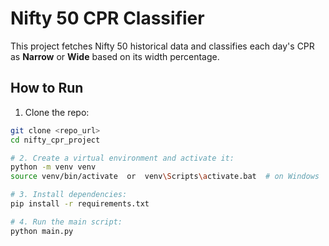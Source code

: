 # Nifty 50 CPR Classifier

This project fetches Nifty 50 historical data and classifies each day's CPR as **Narrow** or **Wide** based on its width percentage.

## How to Run

1. Clone the repo:
```bash
git clone <repo_url>
cd nifty_cpr_project

# 2. Create a virtual environment and activate it:
python -m venv venv
source venv/bin/activate  or  venv\Scripts\activate.bat  # on Windows

# 3. Install dependencies:
pip install -r requirements.txt

# 4. Run the main script:
python main.py
